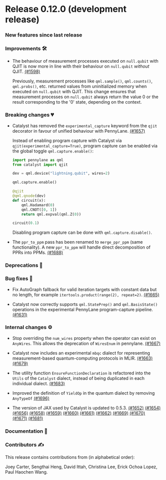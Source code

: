 # Release 0.12.0 (development release)

<h3>New features since last release</h3>

<h3>Improvements 🛠</h3>

* The behaviour of measurement processes executed on `null.qubit` with QJIT is now more in line with
  their behaviour on `null.qubit` *without* QJIT.
  [(#1598)](https://github.com/PennyLaneAI/catalyst/pull/1598)

  Previously, measurement processes like `qml.sample()`, `qml.counts()`, `qml.probs()`, etc.
  returned values from uninitialized memory when executed on `null.qubit` with QJIT. This change
  ensures that measurement processes on `null.qubit` always return the value 0 or the result
  corresponding to the '0' state, depending on the context.

<h3>Breaking changes 💔</h3>

* Catalyst has removed the `experimental_capture` keyword from the `qjit` decorator in favour of
  unified behaviour with PennyLane.
  [(#1657)](https://github.com/PennyLaneAI/catalyst/pull/1657)

  Instead of enabling program capture with Catalyst via `qjit(experimental_capture=True)`, program capture
  can be enabled via the global toggle `qml.capture.enable()`:

  ```python
  import pennylane as qml
  from catalyst import qjit

  dev = qml.device("lightning.qubit", wires=2)

  qml.capture.enable()

  @qjit
  @qml.qnode(dev)
  def circuit(x):
      qml.Hadamard(0)
      qml.CNOT([0, 1])
      return qml.expval(qml.Z(0))

  circuit(0.1)
  ```

  Disabling program capture can be done with `qml.capture.disable()`.

* The `ppr_to_ppm` pass has been renamed to `merge_ppr_ppm` (same functionality). A new `ppr_to_ppm` will handle direct decomposition of PPRs into PPMs.
  [(#1688)](https://github.com/PennyLaneAI/catalyst/pull/1688)

<h3>Deprecations 👋</h3>

<h3>Bug fixes 🐛</h3>

* Fix AutoGraph fallback for valid iteration targets with constant data but no length, for example
  `itertools.product(range(2), repeat=2)`.
  [(#1665)](https://github.com/PennyLaneAI/catalyst/pull/1665)

* Catalyst now correctly supports `qml.StatePrep()` and `qml.BasisState()` operations in the
  experimental PennyLane program-capture pipeline.
  [(#1631)](https://github.com/PennyLaneAI/catalyst/pull/1631)

<h3>Internal changes ⚙️</h3>

* Stop overriding the `num_wires` property when the operator can exist on `AnyWires`. This allows the deprecation
  of `WiresEnum` in pennylane.
  [(#1667)](https://github.com/PennyLaneAI/catalyst/pull/1667)

* Catalyst now includes an experimental `mbqc` dialect for representing measurement-based
  quantum-computing protocols in MLIR.
  [(#1663)](https://github.com/PennyLaneAI/catalyst/pull/1663)
  [(#1679)](https://github.com/PennyLaneAI/catalyst/pull/1679)

* The utility function `EnsureFunctionDeclaration` is refactored into the `Utils` of the `Catalyst` dialect, instead of being duplicated in each individual dialect.
  [(#1683)](https://github.com/PennyLaneAI/catalyst/pull/1683)

* Improved the definition of `YieldOp` in the quantum dialect by removing `AnyTypeOf`
  [(#1696)](https://github.com/PennyLaneAI/catalyst/pull/1696)

* The version of JAX used by Catalyst is updated to 0.5.3.
  [(#1652)](https://github.com/PennyLaneAI/catalyst/pull/1652)
  [(#1654)](https://github.com/PennyLaneAI/catalyst/pull/1654)
  [(#1656)](https://github.com/PennyLaneAI/catalyst/pull/1656)
  [(#1658)](https://github.com/PennyLaneAI/catalyst/pull/1658)
  [(#1659)](https://github.com/PennyLaneAI/catalyst/pull/1659)
  [(#1660)](https://github.com/PennyLaneAI/catalyst/pull/1660)
  [(#1661)](https://github.com/PennyLaneAI/catalyst/pull/1661)
  [(#1662)](https://github.com/PennyLaneAI/catalyst/pull/1662)
  [(#1669)](https://github.com/PennyLaneAI/catalyst/pull/1669)
  [(#1670)](https://github.com/PennyLaneAI/catalyst/pull/1670)
  [(#1671)](https://github.com/PennyLaneAI/catalyst/pull/1671)
  [(#1681)](https://github.com/PennyLaneAI/catalyst/pull/1681)

<h3>Documentation 📝</h3>

<h3>Contributors ✍️</h3>

This release contains contributions from (in alphabetical order):

Joey Carter,
Sengthai Heng,
David Ittah,
Christina Lee,
Erick Ochoa Lopez,
Paul Haochen Wang.

